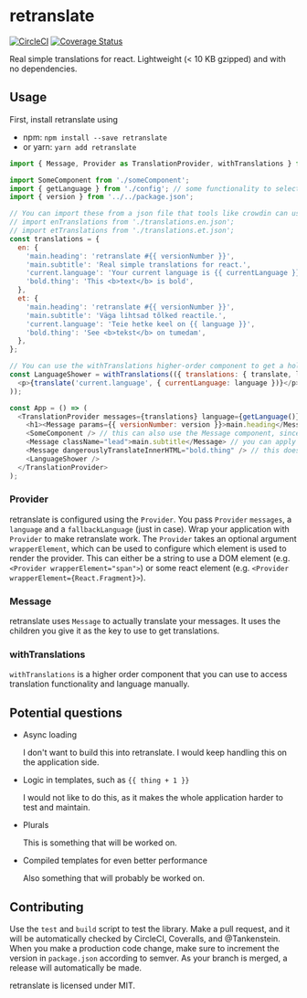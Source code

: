 retranslate
===========
[![CircleCI](https://circleci.com/gh/Tankenstein/retranslate/tree/master.svg?style=shield)](https://circleci.com/gh/Tankenstein/retranslate/tree/master) [![Coverage Status](https://coveralls.io/repos/github/Tankenstein/retranslate/badge.svg)](https://coveralls.io/github/Tankenstein/retranslate)

Real simple translations for react. Lightweight (< 10 KB gzipped) and with no dependencies.

## Usage

First, install retranslate using
+ npm: `npm install --save retranslate`
+ or yarn: `yarn add retranslate`

```javascript
import { Message, Provider as TranslationProvider, withTranslations } from 'retranslate';

import SomeComponent from './someComponent';
import { getLanguage } from './config'; // some functionality to select a language, in this example, hopefully returning en or et.
import { version } from '../../package.json';

// You can import these from a json file that tools like crowdin can use, like
// import enTranslations from './translations.en.json';
// import etTranslations from './translations.et.json';
const translations = {
  en: {
    'main.heading': 'retranslate #{{ versionNumber }}',
    'main.subtitle': 'Real simple translations for react.',
    'current.language': 'Your current language is {{ currentLanguage }}',
    'bold.thing': 'This <b>text</b> is bold',
  },
  et: {
    'main.heading': 'retranslate #{{ versionNumber }}',
    'main.subtitle': 'Väga lihtsad tõlked reactile.',
    'current.language': 'Teie hetke keel on {{ language }}',
    'bold.thing': 'See <b>tekst</b> on tumedam',
  },
};

// You can use the withTranslations higher-order component to get a hold of the current language and the translate function.
const LanguageShower = withTranslations(({ translations: { translate, language } }) => (
  <p>{translate('current.language', { currentLanguage: language })}</p>
));

const App = () => (
  <TranslationProvider messages={translations} language={getLanguage()} fallbackLanguage="en">
    <h1><Message params={{ versionNumber: version }}>main.heading</Message></h1>
    <SomeComponent /> // this can also use the Message component, since there is a Provider up the tree.
    <Message className="lead">main.subtitle</Message> // you can apply classes to the translated string
    <Message dangerouslyTranslateInnerHTML="bold.thing" /> // this does not escape HTML. Dangerous to use, be careful.
    <LanguageShower />
  </TranslationProvider>
);
```

### Provider

retranslate is configured using the `Provider`. You pass `Provider` `messages`, a `language` and a `fallbackLanguage` (just in case). Wrap your application with `Provider` to make retranslate work. The `Provider` takes an optional argument `wrapperElement`, which can be used to configure which element is used to render the provider. This can either be a string
to use a DOM element (e.g. `<Provider wrapperElement="span">`) or some react element (e.g. `<Provider wrapperElement={React.Fragment}>`).

### Message

retranslate uses `Message` to actually translate your messages. It uses the children you give it as the key to use to get translations.

### withTranslations

`withTranslations` is a higher order component that you can use to access translation functionality and language manually.

## Potential questions

+ Async loading

  I don't want to build this into retranslate. I would keep handling this on the application side.

+ Logic in templates, such as `{{ thing + 1 }}`

  I would not like to do this, as it makes the whole application harder to test and maintain.

+ Plurals

  This is something that will be worked on.

+ Compiled templates for even better performance

  Also something that will probably be worked on.

## Contributing

Use the `test` and `build` script to test the library. Make a pull request, and it will be automatically checked by CircleCI, Coveralls, and @Tankenstein. When you make a production code change, make sure to increment the version in `package.json` according to semver. As your branch is merged, a release will automatically be made.

retranslate is licensed under MIT.

